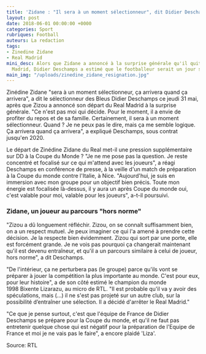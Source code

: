 ```yaml
---
title: 'Zidane : "Il sera à un moment sélectionneur", dit Didier Deschamps'
layout: post
date: 2018-06-01 00:00:00 +0000
categories: Sport
rubriques: Football
auteurs: La redaction
tags:
- Zinedine Zidane
- Real Madrid
mini_desc: Alors que Zidane a annoncé à la surprise générale qu'il quittait le Real
  Madrid, Didier Deschamps a estimé que le footballeur serait un jour sélectionneur.
main_img: "/uploads/zinedine_zidane_resignation.jpg"
---
```

Zinédine Zidane "sera à un moment sélectionneur, ça arrivera quand ça arrivera", a dit le sélectionneur des Bleus Didier Deschamps ce jeudi 31 mai, après que Zizou a annoncé son départ du Real Madrid à la surprise générale. "Ce n'est pas moi qui décide. Pour le moment, il a envie de profiter du repos et de sa famille. Certainement, il sera à un moment sélectionneur. Quand ? Je ne peux pas le dire, mais ça me semble logique. Ça arrivera quand ça arrivera", a expliqué Deschamps, sous contrat jusqu'en 2020.   
  
Le départ de Zinédine Zidane du Real met-il une pression supplémentaire sur DD à la Coupe du Monde ? "Je ne me pose pas la question. Je reste concentré et focalisé sur ce qui m'attend avec les joueurs", a réagi Deschamps en conférence de presse, à la veille d'un match de préparation à la Coupe du monde contre l'Italie, à Nice. "Aujourd'hui, je suis en immersion avec mon groupe pour un objectif bien précis. Toute mon énergie est focalisée là-dessus, il y aura un après Coupe du monde oui, c'est valable pour moi, valable pour les joueurs", a-t-il poursuivi. 

### Zidane, un joueur au parcours "hors norme"

"Zizou a dû longuement réfléchir. Zizou, on se connaît suffisamment bien, on a un respect mutuel. Je peux imaginer ce qui l'a amené à prendre cette décision. Je la respecte bien évidemment. Zizou qui sort par une porte, elle est forcément grande. Je ne vois pas pourquoi ça changerait maintenant qu'il est devenu entraîneur, et qu'il a un parcours similaire à celui de joueur, hors norme", a dit Deschamps. 

"De l'intérieur, ça ne perturbera pas (le groupe) parce qu'ils vont se préparer à jouer la compétition la plus importante au monde. C'est pour eux, pour leur histoire", a de son côté estimé le champion du monde 1998 Bixente Lizarazu, au micro de RTL. "Il est probable qu'il va y avoir des spéculations, mais (...) il ne s'est pas projeté sur un autre club, sur la possibilité d’entraîner une sélection. Il a décidé d'arrêter le Real Madrid."  
  
"Ce que je pense surtout, c'est que l'équipe de France de Didier Deschamps se prépare pour la Coupe du monde, et qu'il ne faut pas entretenir quelque chose qui est négatif pour la préparation de l'Equipe de France et moi je ne vais pas le faire", a encore plaidé 'Liza'. 

Source: RTL
